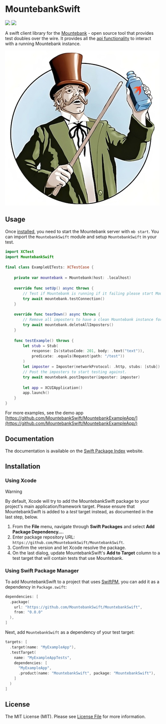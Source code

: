 # MountebankSwift

[![](https://img.shields.io/endpoint?url=https%3A%2F%2Fswiftpackageindex.com%2Fapi%2Fpackages%2FMountebankSwift%2FMountebankSwift%2Fbadge%3Ftype%3Dswift-versions)](https://swiftpackageindex.com/MountebankSwift/MountebankSwift)
[![](https://img.shields.io/endpoint?url=https%3A%2F%2Fswiftpackageindex.com%2Fapi%2Fpackages%2FMountebankSwift%2FMountebankSwift%2Fbadge%3Ftype%3Dplatforms)](https://swiftpackageindex.com/MountebankSwift/MountebankSwift)

A swift client library for the [Mountebank](https://www.mbtest.org/) - open source tool that
provides test doubles over the wire. It provides all the [api functionality](https://www.mbtest.org/docs/api/overview)
to interact with a running Mountebank instance.

![Mountebank logo holding a bottle with Swift's icon on it](MountebankSwift.jpg)

## Usage

Once [installed](#installation), you need to start the Mountebank server with `mb start`. You can import the
`MountebankSwift` module and setup `MountebankSwift` in your test.

```swift
import XCTest
import MountebankSwift

final class ExampleUITests: XCTestCase {

    private var mountebank = Mountebank(host: .localhost)

    override func setUp() async throws {
        // Test if Mountebank is running if it failing please start Mountebank with `mb start`.
        try await mountebank.testConnection()
    }

    override func tearDown() async throws {
        // Remove all imposters to have a clean Mountebank instance for the next tests.
        try await mountebank.deleteAllImposters()
    }

    func testExample() throws {
        let stub = Stub(
            response: Is(statusCode: 201, body: .text("text")),
            predicate: .equals(Request(path: "/test"))
        )
        let imposter = Imposter(networkProtocol: .http, stubs: [stub])
        // Post the imposters to start testing against.
        try await mountebank.postImposter(imposter: imposter)

        let app = XCUIApplication()
        app.launch()
    }
}
```

For more examples, see the demo app [https://github.com/MountebankSwift/MountebankExampleApp/](https://github.com/MountebankSwift/MountebankExampleApp/)

## Documentation

The documentation is available on the [Swift Package Index](https://swiftpackageindex.com/mountebankswift/mountebankswift/main/documentation) website.

## Installation

### Using Xcode

> [!WARNING]
> By default, Xcode will try to add the MountebankSwift package to your project's main application/framework target.
> Please ensure that MountebankSwift is added to a _test_ target instead, as documented in the last step, below.

 1. From the **File** menu, navigate through **Swift Packages** and select **Add Package Dependency…**.
 2. Enter package repository URL: `https://github.com/MountebankSwift/MountebankSwift`.
 3. Confirm the version and let Xcode resolve the package.
 4. On the last dialog, update MountebankSwift's **Add to Target** column to a test target that will contain
    tests that use Mountebank.

### Using Swift Package Manager

To add MountebankSwift to a project that uses [SwiftPM](https://swift.org/package-manager/), you can add it as a
dependency in `Package.swift`:

```swift
dependencies: [
  .package(
    url: "https://github.com/MountebankSwift/MountebankSwift",
    from: "0.0.0"
  ),
]
```

Next, add `MountebankSwift` as a dependency of your test target:

```swift
targets: [
  .target(name: "MyExampleApp"),
  .testTarget(
    name: "MyExampleAppTests",
    dependencies: [
      "MyExampleApp",
      .product(name: "MountebankSwift", package: "MountebankSwift"),
    ]
  )
]
```

## License

The MIT License (MIT). Please see [License File](LICENSE) for more information.
